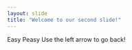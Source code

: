 ```yaml
---
layout: slide
title: "Welcome to our second slide!"
---
```

Easy Peasy
Use the left arrow to go back!
